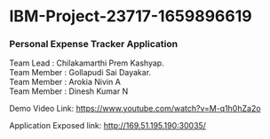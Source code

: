 # IBM-Project-23717-1659896619
<h3>Personal Expense Tracker Application</h3>

Team Lead : Chilakamarthi Prem Kashyap.<br>
Team Member : Gollapudi Sai Dayakar.<br>
Team Member : Arokia Nivin A<br>
Team Member : Dinesh Kumar N<br>



Demo Video Link: https://www.youtube.com/watch?v=M-q1h0hZa2o

Application Exposed link: http://169.51.195.190:30035/
